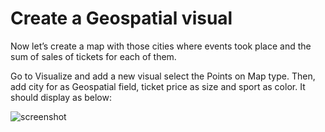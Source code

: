 # Create a Geospatial visual

Now let’s create a map with those cities where events took place and the sum of sales of tickets for each of them.

Go to Visualize and add a new visual select the Points on Map type. Then, add city for as Geospatial field, ticket price as size and sport as color. It should display as below:

![screenshot](img/39.png)
